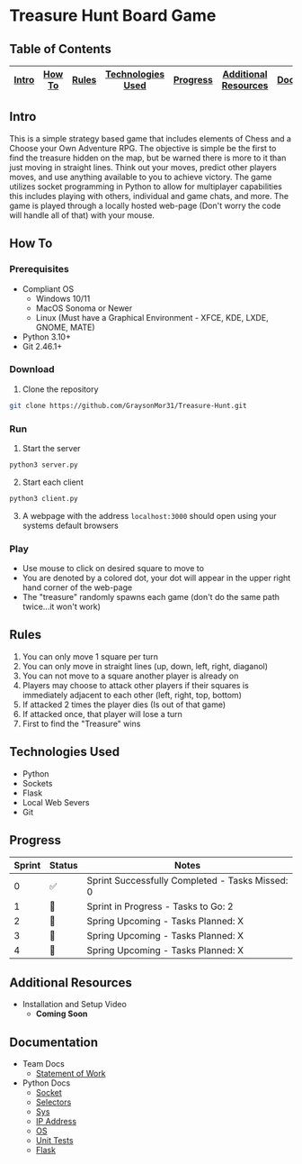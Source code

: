 # Treasure Hunt Board Game
## Table of Contents
 
| [Intro](#Intro) | [How To](#How-To) | [Rules](#Rules) | [Technologies Used](#Technologies-Used) | [Progress](#Progress) | [Additional Resources](#Additional-Resources) | [Documentation](#Documentation) |
|-----------------|-------------------|-----------------|-----------------------------------------|-----------------------------------------------|-----------------------|-----------------------|

## Intro
This is a simple strategy based game that includes elements of Chess and a Choose your Own Adventure RPG. The objective is simple be the first to find the treasure hidden on the map, but be warned there is more to it than just moving in straight lines. Think out your moves, predict other players moves, and use anything available to you to achieve victory. The game utilizes socket programming in Python to allow for multiplayer capabilities this includes playing with others, individual and game chats, and more. The game is played through a locally hosted web-page (Don't worry the code will handle all of that) with your mouse. 
## How To
### Prerequisites
* Compliant OS
  * Windows 10/11
  * MacOS Sonoma or Newer
  * Linux (Must have a Graphical Environment - XFCE, KDE, LXDE, GNOME, MATE)
* Python 3.10+
* Git 2.46.1+
### Download
1. Clone the repository
```bash
git clone https://github.com/GraysonMor31/Treasure-Hunt.git
```
### Run
1. Start the server
```bash
python3 server.py
```
2. Start each client
```bash
python3 client.py
```
3. A webpage with the address ```localhost:3000``` should open using your systems default browsers
### Play
* Use mouse to click on desired square to move to
* You are denoted by a colored dot, your dot will appear in the upper right hand corner of the web-page
* The "treasure" randomly spawns each game (don't do the same path twice...it won't work)

## Rules
1. You can only move 1 square per turn
2. You can only move in straight lines (up, down, left, right, diaganol)
3. You can not move to a square another player is already on
4. Players may choose to attack other players if their squares is immediately adjacent to each other (left, right, top, bottom)
5. If attacked 2 times the player dies (Is out of that game)
6. If attacked once, that player will lose a turn
7. First to find the "Treasure" wins

## Technologies Used
* Python
* Sockets
* Flask
* Local Web Severs
* Git

## Progress
| Sprint | Status | Notes |
|--------|--------|-------|
| 0 | :white_check_mark: | Sprint Successfully Completed - Tasks Missed: 0 |
| 1 | :construction: | Sprint in Progress - Tasks to Go: 2 |
| 2 | :calendar: | Spring Upcoming - Tasks Planned: X |
| 3 | :calendar: | Spring Upcoming - Tasks Planned: X |
| 4 | :calendar: | Spring Upcoming - Tasks Planned: X |

## Additional Resources
* Installation and Setup Video
  * **Coming Soon**
 
## Documentation
* Team Docs
  * [Statement of Work](https://github.com/GraysonMor31/Treasure-Hunt/blob/main/Documentation/Statement%20of%20Work.pdf)
* Python Docs
  * [Socket](https://docs.python.org/3/library/socket.html)
  * [Selectors](https://docs.python.org/3/library/selectors.html)
  * [Sys](https://docs.python.org/3/library/sys.html)
  * [IP Address](https://docs.python.org/3/library/ipaddress.html)
  * [OS](https://docs.python.org/3/library/os.html)
  * [Unit Tests](https://docs.python.org/3/library/unittest.html)
  * [Flask](https://flask.palletsprojects.com/en/3.0.x/)
  

 

